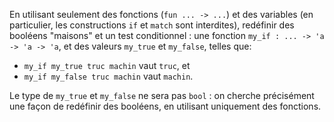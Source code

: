 En utilisant seulement des fonctions (`fun ... -> ...`) et des
variables (en particulier, les constructions `if` et `match` sont
interdites), redéfinir des booléens "maisons" et un test
conditionnel : une fonction `my_if : ... -> 'a -> 'a -> 'a`, et des
valeurs `my_true` et `my_false`, telles que:

- `my_if my_true truc machin` vaut `truc`, et
- `my_if my_false truc machin` vaut `machin`.

Le type de `my_true` et `my_false` ne sera pas `bool` : on cherche
précisément une façon de redéfinir des booléens, en utilisant
uniquement des fonctions.